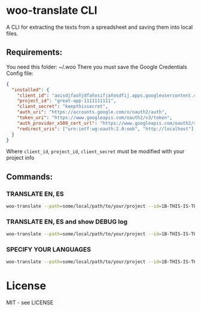# woo-translate CLI

A CLI for extracting the texts from a spreadsheet and saving them into local files.

## Requirements:

You need this folder: ~/.woo
There you must save the Google Credentials Config file:

```json
{
  "installed": {
    "client_id": "aoisdjfaoñjdfañosifjañosdfij.apps.googleusercontent.com",
    "project_id": "great-app-1111111111",
    "client_secret": "keepthissecret",
    "auth_uri": "https://accounts.google.com/o/oauth2/auth",
    "token_uri": "https://www.googleapis.com/oauth2/v3/token",
    "auth_provider_x509_cert_url": "https://www.googleapis.com/oauth2/v1/certs",
    "redirect_uris": ["urn:ietf:wg:oauth:2.0:oob", "http://localhost"]
  }
}
```

Where `client_id`, `project_id`, `client_secret` must be modified with your project info

## Commands:

### TRANSLATE EN, ES

```sh
woo-translate --path=some/local/path/to/your/project --id=1B-THIS-IS-THE-GSPREADSHEET-ID
```

### TRANSLATE EN, ES and show DEBUG log

```sh
woo-translate --path=some/local/path/to/your/project --id=1B-THIS-IS-THE-GSPREADSHEET-ID --verbose
```

### SPECIFY YOUR LANGUAGES

```sh
woo-translate --path=some/local/path/to/your/project --id=1B-THIS-IS-THE-GSPREADSHEET-ID --langs=en,es,ru,fr
```

# License

MIT - see LICENSE
